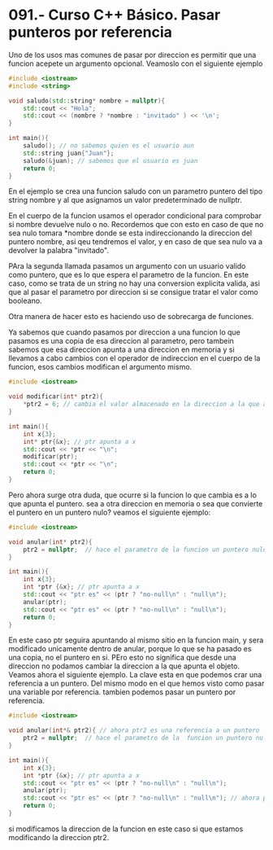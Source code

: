 091.- Curso C++ Básico. Pasar punteros por referencia
===

Uno de los usos mas comunes de pasar por direccion es permitir que una funcion acepete un argumento opcional.
Veamoslo con el siguiente ejemplo
```cpp
#include <iostream>
#include <string>

void saludo(std::string* nombre = nullptr){
	std::cout << "Hola";
	std::cout << (nombre ? *nombre : "invitado" ) << '\n';
}

int main(){
	saludo(); // no sabemos quien es el usuario aun
	std::string juan{"Juan"};
	saludo(&juan); // sabemos que el usuario es juan
	return 0;
}
```

En el ejemplo se crea una funcion saludo con un parametro puntero del tipo string nombre y al que asignamos un valor predeterminado de nullptr.

En el cuerpo de la funcion usamos el operador condicional para comprobar si nombre devuelve nulo o no. Recordemos que con esto en caso de que no sea nulo tomara \*nombre donde se esta indireccionando la direccion del puntero nombre, asi qeu tendremos el valor, y en caso de que sea nulo va a devolver la palabra "invitado".

PAra la segunda llamada pasamos un argumento con un usuario valido como puntero, que es lo que espera el parametro de la funcion.
En este caso, como se trata de un string no hay una conversion explicita valida, asi que al pasar el parametro por direccion si se consigue tratar el valor como booleano.

Otra manera de hacer esto es haciendo uso de sobrecarga de funciones.

Ya sabemos que cuando pasamos por direccion a una funcion lo que pasamos es una copia de esa direccion al parametro, pero tambein sabemos que esa direccion apunta a una direccion en memoria y si llevamos a cabo cambios con el operador de indireccion en el cuerpo de la funcion, esos cambios modifican el argumento mismo.

```cpp
#include <iostream>

void modificar(int* ptr2){
	*ptr2 = 6; // cambia el valor almacenado en la direccion a la que apunta a 6.
}

int main(){
	int x{3}; 
	int* ptr{&x}; // ptr apunta a x
	std::cout << *ptr << "\n";
	modificar(ptr);
	std::cout << *ptr << "\n";
	return 0;
}
```

Pero ahora surge otra duda, que ocurre si la funcion lo que cambia es a lo que apunta el puntero. sea a otra direccion en memoria o sea que convierte el puntero en un puntero nulo?
veamos el siguiente ejemplo:
```cpp
#include <iostream>

void anular(int* ptr2){
	ptr2 = nullptr;  // hace el parametro de la funcion un puntero nulo
}

int main(){
	int x{3};
	int *ptr {&x}; // ptr apunta a x
	std::cout << "ptr es" << (ptr ? "no-null\n" : "null\n");
	anular(ptr);
	std::cout << "ptr es" << (ptr ? "no-null\n" : "null\n");
	return 0;
}
```

En este caso ptr seguira apuntando al mismo sitio en la funcion main, y sera modificado unicamente dentro de anular, porque lo que se ha pasado es una copia, no el puntero en si. PEro esto no significa que desde una direccion no podamos cambiar la direccion a la que apunta el objeto.
Veamos ahora el siguiente ejemplo.
La clave esta en que podemos crar una referencia a un puntero. Del mismo modo en el que hemos visto como pasar una variable por referencia. tambien podemos pasar un puntero por referencia.
```cpp
#include <iostream>

void anular(int*& ptr2){ // ahora ptr2 es una referencia a un puntero 
	ptr2 = nullptr;  // hace el parametro de la  funcion un puntero nulo
}

int main(){
	int x{3};
	int *ptr {&x}; // ptr apunta a x
	std::cout << "ptr es" << (ptr ? "no-null\n" : "null\n");
	anular(ptr);
	std::cout << "ptr es" << (ptr ? "no-null\n" : "null\n"); // ahora ptr es null.
	return 0;
}
```

si modificamos la direccion de la funcion en este caso si que estamos modificando la direccion ptr2.